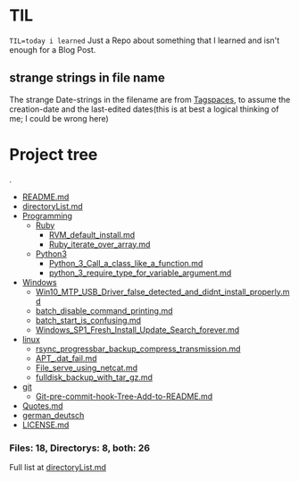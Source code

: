 # TIL

`TIL=today i learned`
Just a Repo about something that I learned and isn't enough for a Blog Post.

## strange strings in file name
The strange Date-strings in the filename are from [Tagspaces](https://tagspaces.org), to assume the creation-date and the last-edited dates(this is at best a logical thinking of me; I could be wrong here)


# Project tree

.
 * [README.md](./README.md)
 * [directoryList.md](./directoryList.md)
 * [Programming](./Programming)
   * [Ruby](./Programming/Ruby)
     * [RVM_default_install.md](./Programming/Ruby/RVM_default_install.md)
     * [Ruby_iterate_over_array.md](./Programming/Ruby/Ruby_iterate_over_array.md)
   * [Python3](./Programming/Python3)
      * [Python_3_Call_a_class_like_a_function.md](./Programming/Python3/Python_3_Call_a_class_like_a_function.md)
      * [python_3_require_type_for_variable_argument.md](./Programming/Python3/python_3_require_type_for_variable_argument.md)
 * [Windows](./Windows)
   * [Win10_MTP_USB_Driver_false_detected_and_didnt_install_properly.md](./Windows/Win10_MTP_USB_Driver_false_detected_and_didnt_install_properly.md)
   * [batch_disable_command_printing.md](./Windows/batch_disable_command_printing.md)
   * [batch_start_is_confusing.md](./Windows/batch_start_is_confusing.md)
   * [Windows_SP1_Fresh_Install_Update_Search_forever.md](./Windows/Windows_SP1_Fresh_Install_Update_Search_forever.md)
 * [linux](./linux)
   * [rsync_progressbar_backup_compress_transmission.md](./linux/rsync_progressbar_backup_compress_transmission.md)
   * [APT_.dat_fail.md](./linux/APT_.dat_fail.md)
   * [File_serve_using_netcat.md](./linux/File_serve_using_netcat.md)
   * [fulldisk_backup_with_tar_gz.md](./linux/fulldisk_backup_with_tar_gz.md)
 * [git](./git)
   * [Git-pre-commit-hook-Tree-Add-to-README.md](./git/Git-pre-commit-hook-Tree-Add-to-README.md)
 * [Quotes.md](./Quotes.md)
 * [german_deutsch](./german_deutsch)
 * [LICENSE.md](./LICENSE.md)


### Files: 18, Directorys: 8, both: 26


 Full list at [directoryList.md](./directoryList.md)
